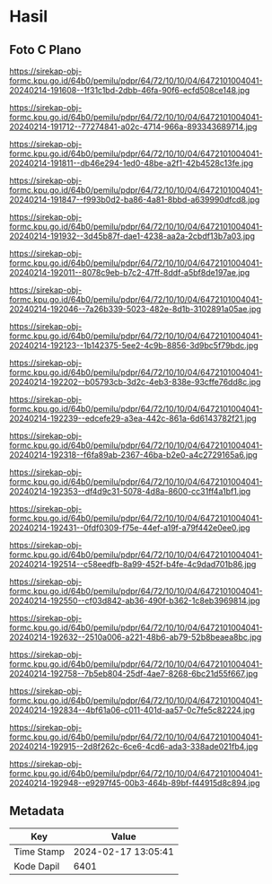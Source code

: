 # Hasil

## Foto C Plano

https://sirekap-obj-formc.kpu.go.id/64b0/pemilu/pdpr/64/72/10/10/04/6472101004041-20240214-191608--1f31c1bd-2dbb-46fa-90f6-ecfd508ce148.jpg

https://sirekap-obj-formc.kpu.go.id/64b0/pemilu/pdpr/64/72/10/10/04/6472101004041-20240214-191712--77274841-a02c-4714-966a-893343689714.jpg

https://sirekap-obj-formc.kpu.go.id/64b0/pemilu/pdpr/64/72/10/10/04/6472101004041-20240214-191811--db46e294-1ed0-48be-a2f1-42b4528c13fe.jpg

https://sirekap-obj-formc.kpu.go.id/64b0/pemilu/pdpr/64/72/10/10/04/6472101004041-20240214-191847--f993b0d2-ba86-4a81-8bbd-a639990dfcd8.jpg

https://sirekap-obj-formc.kpu.go.id/64b0/pemilu/pdpr/64/72/10/10/04/6472101004041-20240214-191932--3d45b87f-dae1-4238-aa2a-2cbdf13b7a03.jpg

https://sirekap-obj-formc.kpu.go.id/64b0/pemilu/pdpr/64/72/10/10/04/6472101004041-20240214-192011--8078c9eb-b7c2-47ff-8ddf-a5bf8de197ae.jpg

https://sirekap-obj-formc.kpu.go.id/64b0/pemilu/pdpr/64/72/10/10/04/6472101004041-20240214-192046--7a26b339-5023-482e-8d1b-3102891a05ae.jpg

https://sirekap-obj-formc.kpu.go.id/64b0/pemilu/pdpr/64/72/10/10/04/6472101004041-20240214-192123--1b142375-5ee2-4c9b-8856-3d9bc5f79bdc.jpg

https://sirekap-obj-formc.kpu.go.id/64b0/pemilu/pdpr/64/72/10/10/04/6472101004041-20240214-192202--b05793cb-3d2c-4eb3-838e-93cffe76dd8c.jpg

https://sirekap-obj-formc.kpu.go.id/64b0/pemilu/pdpr/64/72/10/10/04/6472101004041-20240214-192239--edcefe29-a3ea-442c-861a-6d6143782f21.jpg

https://sirekap-obj-formc.kpu.go.id/64b0/pemilu/pdpr/64/72/10/10/04/6472101004041-20240214-192318--f6fa89ab-2367-46ba-b2e0-a4c2729165a6.jpg

https://sirekap-obj-formc.kpu.go.id/64b0/pemilu/pdpr/64/72/10/10/04/6472101004041-20240214-192353--df4d9c31-5078-4d8a-8600-cc31ff4a1bf1.jpg

https://sirekap-obj-formc.kpu.go.id/64b0/pemilu/pdpr/64/72/10/10/04/6472101004041-20240214-192431--0fdf0309-f75e-44ef-a19f-a79f442e0ee0.jpg

https://sirekap-obj-formc.kpu.go.id/64b0/pemilu/pdpr/64/72/10/10/04/6472101004041-20240214-192514--c58eedfb-8a99-452f-b4fe-4c9dad701b86.jpg

https://sirekap-obj-formc.kpu.go.id/64b0/pemilu/pdpr/64/72/10/10/04/6472101004041-20240214-192550--cf03d842-ab36-490f-b362-1c8eb3969814.jpg

https://sirekap-obj-formc.kpu.go.id/64b0/pemilu/pdpr/64/72/10/10/04/6472101004041-20240214-192632--2510a006-a221-48b6-ab79-52b8beaea8bc.jpg

https://sirekap-obj-formc.kpu.go.id/64b0/pemilu/pdpr/64/72/10/10/04/6472101004041-20240214-192758--7b5eb804-25df-4ae7-8268-6bc21d55f667.jpg

https://sirekap-obj-formc.kpu.go.id/64b0/pemilu/pdpr/64/72/10/10/04/6472101004041-20240214-192834--4bf61a06-c011-401d-aa57-0c7fe5c82224.jpg

https://sirekap-obj-formc.kpu.go.id/64b0/pemilu/pdpr/64/72/10/10/04/6472101004041-20240214-192915--2d8f262c-6ce6-4cd6-ada3-338ade021fb4.jpg

https://sirekap-obj-formc.kpu.go.id/64b0/pemilu/pdpr/64/72/10/10/04/6472101004041-20240214-192948--e9297f45-00b3-464b-89bf-f44915d8c894.jpg


## Metadata

| Key        | Value               |
| ---------- | ------------------- |
| Time Stamp | 2024-02-17 13:05:41 |
| Kode Dapil | 6401                |



